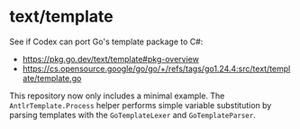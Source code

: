 # text/template
See if Codex can port Go's template package to C#:

- https://pkg.go.dev/text/template#pkg-overview
- https://cs.opensource.google/go/go/+/refs/tags/go1.24.4:src/text/template/template.go

This repository now only includes a minimal example. The
`AntlrTemplate.Process` helper performs simple variable substitution by
parsing templates with the `GoTemplateLexer` and `GoTemplateParser`.

